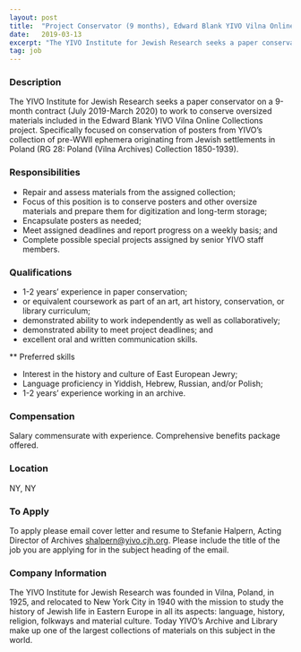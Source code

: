 ```yaml
---
layout: post
title:  "Project Conservator (9 months), Edward Blank YIVO Vilna Online Collection  - YIVO Institute for Jewish Research "
date:   2019-03-13
excerpt: "The YIVO Institute for Jewish Research seeks a paper conservator on a 9-month contract (July 2019-March 2020) to work to conserve oversized materials included in the Edward Blank YIVO Vilna Online Collections project. Specifically focused on conservation of posters from YIVO’s collection of pre-WWII ephemera originating from Jewish settlements in..."
tag: job
---
```


### Description   

The YIVO Institute for Jewish Research seeks a paper conservator on a 9-month contract (July 2019-March 2020) to work to conserve oversized materials included in the Edward Blank YIVO Vilna Online Collections project. Specifically focused on conservation of posters from YIVO’s collection of pre-WWII ephemera originating from Jewish settlements in Poland (RG 28: Poland (Vilna Archives) Collection 1850-1939).


### Responsibilities   

-	Repair and assess materials from the assigned collection;
-	Focus of this position is to conserve posters and other oversize materials and prepare them for digitization and long-term storage;
-	Encapsulate posters as needed;
-	Meet assigned deadlines and report progress on a weekly basis; and 
-	Complete possible special projects assigned by senior YIVO staff members.


### Qualifications   

-	1-2 years’ experience in paper conservation;
-	or equivalent coursework as part of an art, art history, conservation, or library curriculum;
-	demonstrated ability to work independently as well as collaboratively;
-	demonstrated ability to meet project deadlines; and
-	excellent oral and written communication skills.

** Preferred skills
-	Interest in the history and culture of East European Jewry;
-	Language proficiency in Yiddish, Hebrew, Russian, and/or Polish;
-	1-2 years’ experience working in an archive.



### Compensation   

Salary commensurate with experience. Comprehensive benefits package offered.


### Location   

NY, NY




### To Apply   

To apply please email cover letter and resume to Stefanie Halpern, Acting Director of Archives shalpern@yivo.cjh.org. 
Please include the title of the job you are applying for in the subject heading of the email.



### Company Information   

The YIVO Institute for Jewish Research was founded in Vilna, Poland, in 1925, and relocated to New York City in 1940 with the mission to study the history of Jewish life in Eastern Europe in all its aspects: language, history, religion, folkways and material culture. Today YIVO’s Archive and Library make up one of the largest collections of materials on this subject in the world. 



